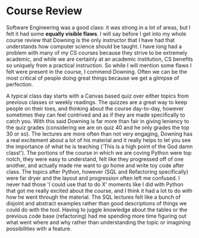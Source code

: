 # Course Review

Software Engineering was a good class: it was strong in a lot of areas, but I felt it had some **equally visible flaws**. I will say before I get into my whole course review that Downing is the only instructor that I have had that understands how computer science should be taught. I have long had a problem with many of my CS courses because they strive to be extremely academic, and while we are certainly at an academic institution, CS benefits so uniquely from a practical instruction. So while I will mention some flaws I felt were present in the course, I commend Downing. Often we can be the most critical of people doing great things because we get a glimpse of perfection.

A typical class day starts with a Canvas based quiz over either topics from previous classes or weekly readings. The quizzes are a great way to keep people on their toes, and thinking about the course day-to-day, however sometimes they can feel contrived and as if they are made specifically to catch you. With this said Downing is far more than fair in giving leniency to the quiz grades (considering we are on quiz 40 and he only grades the top 30 or so). The lectures are more often than not very engaging, Downing has a real excitement about a lot of his material and it really helps to let you see the importance of what he is teaching ('This is a high point of the God damn class!'). The portions of the course in which we are coving Python were top notch, they were easy to understand, felt like they progressed off of one another, and actually made me want to go home and write toy code after class. The topics after Python, however (SQL and Refactoring specifically) were far dryer and the layout and progression often left me confused. I never had those 'I could use that to do X' moments like I did with Python that got me really excited about the course, and I think it had a lot to do with how he went through the material. The SQL lectures felt like a bunch of disjoint and abstract examples rather than good descriptions of things we could do with the tool. Having to juggle knowledge about the tables or the previous code base (refactoring) had me spending more time figuring out what went where and why rather than understanding the topic or imagining possibilities with a feature.